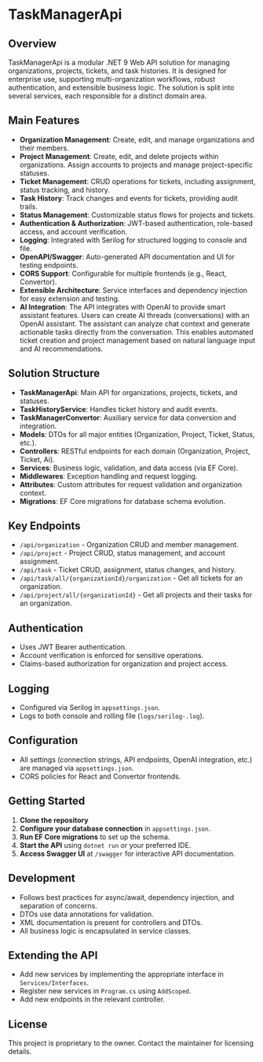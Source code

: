 # TaskManagerApi

## Overview

TaskManagerApi is a modular .NET 9 Web API solution for managing organizations, projects, tickets, and task histories. It is designed for enterprise use, supporting multi-organization workflows, robust authentication, and extensible business logic. The solution is split into several services, each responsible for a distinct domain area.


## Main Features

- **Organization Management**: Create, edit, and manage organizations and their members.
- **Project Management**: Create, edit, and delete projects within organizations. Assign accounts to projects and manage project-specific statuses.
- **Ticket Management**: CRUD operations for tickets, including assignment, status tracking, and history.
- **Task History**: Track changes and events for tickets, providing audit trails.
- **Status Management**: Customizable status flows for projects and tickets.
- **Authentication & Authorization**: JWT-based authentication, role-based access, and account verification.
- **Logging**: Integrated with Serilog for structured logging to console and file.
- **OpenAPI/Swagger**: Auto-generated API documentation and UI for testing endpoints.
- **CORS Support**: Configurable for multiple frontends (e.g., React, Convertor).
- **Extensible Architecture**: Service interfaces and dependency injection for easy extension and testing.
- **AI Integration**: The API integrates with OpenAI to provide smart assistant features. Users can create AI threads (conversations) with an OpenAI assistant. The assistant can analyze chat context and generate actionable tasks directly from the conversation. This enables automated ticket creation and project management based on natural language input and AI recommendations.

## Solution Structure

- **TaskManagerApi**: Main API for organizations, projects, tickets, and statuses.
- **TaskHistoryService**: Handles ticket history and audit events.
- **TaskManagerConvertor**: Auxiliary service for data conversion and integration.
- **Models**: DTOs for all major entities (Organization, Project, Ticket, Status, etc.).
- **Controllers**: RESTful endpoints for each domain (Organization, Project, Ticket, Ai).
- **Services**: Business logic, validation, and data access (via EF Core).
- **Middlewares**: Exception handling and request logging.
- **Attributes**: Custom attributes for request validation and organization context.
- **Migrations**: EF Core migrations for database schema evolution.

## Key Endpoints

- `/api/organization` - Organization CRUD and member management.
- `/api/project` - Project CRUD, status management, and account assignment.
- `/api/task` - Ticket CRUD, assignment, status changes, and history.
- `/api/task/all/{organizationId}/organization` - Get all tickets for an organization.
- `/api/project/all/{organizationId}` - Get all projects and their tasks for an organization.

## Authentication

- Uses JWT Bearer authentication.
- Account verification is enforced for sensitive operations.
- Claims-based authorization for organization and project access.

## Logging

- Configured via Serilog in `appsettings.json`.
- Logs to both console and rolling file (`logs/serilog-.log`).

## Configuration

- All settings (connection strings, API endpoints, OpenAI integration, etc.) are managed via `appsettings.json`.
- CORS policies for React and Convertor frontends.

## Getting Started

1. **Clone the repository**
2. **Configure your database connection** in `appsettings.json`.
3. **Run EF Core migrations** to set up the schema.
4. **Start the API** using `dotnet run` or your preferred IDE.
5. **Access Swagger UI** at `/swagger` for interactive API documentation.

## Development

- Follows best practices for async/await, dependency injection, and separation of concerns.
- DTOs use data annotations for validation.
- XML documentation is present for controllers and DTOs.
- All business logic is encapsulated in service classes.

## Extending the API

- Add new services by implementing the appropriate interface in `Services/Interfaces`.
- Register new services in `Program.cs` using `AddScoped`.
- Add new endpoints in the relevant controller.

## License

This project is proprietary to the owner. Contact the maintainer for licensing details.
